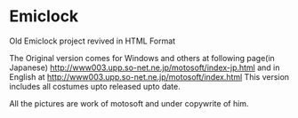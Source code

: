 # Emiclock
Old Emiclock project revived in HTML Format

The Original version comes for Windows and others at following page(in Japanese) http://www003.upp.so-net.ne.jp/motosoft/index-jp.html and in English at http://www003.upp.so-net.ne.jp/motosoft/index.html 
This version includes all costumes upto released upto date.

All the pictures are work of motosoft and under copywrite of him.
